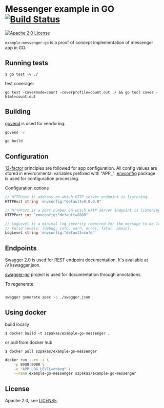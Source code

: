 # Messenger example in GO [![Build Status](https://travis-ci.org/szpakas/example-go-messenger.svg?branch=master)](https://travis-ci.org/szpakas/example-go-messenger)

[![Apache 2.0 License](https://img.shields.io/badge/license-Apache%202.0-blue.svg)](https://github.com/szpakas/example-messenger-go/blob/master/LICENSE)

`example-messenger-go` is a proof of concept implementation of messenger app in GO.

## Running tests

    $ go test -v ./

test coverage:

    go test -covermode=count -coverprofile=count.out ./ && go tool cover -html=count.out

## Building
[govend](https://github.com/govend/govend) is used for vendoring.

```bash
govend -v 

go build
```

## Configuration

[12-factor](http://12factor.net/config) principles are followed for app configuration. All config values are stored in environmental variables prefixed with "APP_".
[envconfig](https://github.com/vrischmann/envconfig) package is used for configuration processing.

Configuration options
```go
// HTTPHost is address on which HTTP server endpoint is listening.
HTTPHost string `envconfig:"default=0.0.0.0"`

// HTTPPort is a port number on which HTTP server endpoint is listening.
HTTPPort int `envconfig:"default=8080"`

// LogLevel is a minimal log severity required for the message to be logged.
// Valid levels: [debug, info, warn, error, fatal, panic].
LogLevel string `envconfig:"default=info"`
```

## Endpoints

Swagger 2.0 is used for REST endpoint documentation. It's available at /v1/swagger.json.

[swagger-go](https://github.com/go-swagger/go-swagger) project is used for documentation through annotations.

To regenerate:
```bash

swagger generate spec -o ./swagger.json
```

## Using docker

build locally

    $ docker build -t szpakas/example-go-messenger .

or pull from docker hub

    $ docker pull szpakas/example-go-messenger

```bash
docker run --rm -i \
    -p 8080:8080 \
    -e "APP_LOG_LEVEL=debug" \
    --name example-go-messenger szpakas/example-go-messenger
```
    
## License

Apache 2.0, see [LICENSE](./LICENSE).
